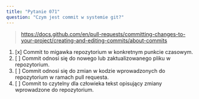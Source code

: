 ```yaml
---
title: "Pytanie 071"
question: "Czym jest commit w systemie git?"
---
```



> https://docs.github.com/en/pull-requests/committing-changes-to-your-project/creating-and-editing-commits/about-commits
1. [x] Commit to migawka repozytorium w konkretnym punkcie czasowym.
1. [ ] Commit odnosi się do nowego lub zaktualizowanego pliku w repozytorium.
1. [ ] Commit odnosi się do zmian w kodzie wprowadzonych do repozytorium w ramach pull requesta.
1. [ ] Commit to czytelny dla człowieka tekst opisujący zmiany wprowadzone do repozytorium.
